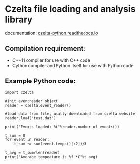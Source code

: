 Czelta file loading and analysis library
========================================

documentation: [czelta-python.readthedocs.io](https://czelta-python.readthedocs.io/en/latest/)

Compilation requirement:
------------------------
* C++11 compiler for use with C++ code
* Cython compiler and Python itself for use with Python code

Example Python code:
--------------------
```
import czelta

#init eventreader object
reader = czelta.event_reader()

#load data from file, usally downloaded from czelta website
reader.load("test.dat")

print("Events loaded: %i"%reader.number_of_events())

t_sum = 0
for event in reader:
    t_sum += sum(event.temps()[:2])/3

t_avg = t_sum/len(reader)
print("Average tempeature is %f *C"%t_avg)
```
